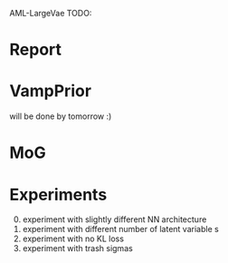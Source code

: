 AML-LargeVae TODO:

# Report

# VampPrior 

will be done by tomorrow :)

# MoG

# Experiments

0. experiment with slightly different NN architecture
1. experiment with different number of latent variable s
2. experiment with no KL loss
3. experiment with trash sigmas 
